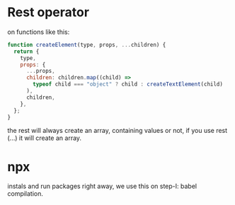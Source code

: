 # Rest operator

on functions like this:

```js
function createElement(type, props, ...children) {
  return {
    type,
    props: {
      ...props,
      children: children.map((child) =>
        typeof child === "object" ? child : createTextElement(child)
      ),
      children,
    },
  };
}
```

the rest will always create an array, containing values or not, if you use rest (...) it will create an array.

# npx

instals and run packages right away, we use this on step-I: babel compilation.
